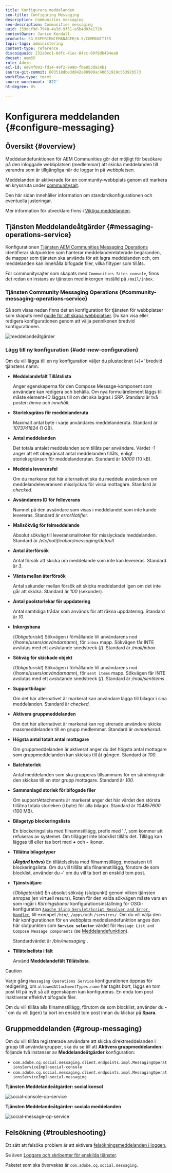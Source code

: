 ```yaml
---
title: Konfigurera meddelanden
seo-title: Configuring Messaging
description: Communities messaging
seo-description: Communities messaging
uuid: 159dcf9d-7948-4a3d-9f51-a5b4d03e172b
contentOwner: Janice Kendall
products: SG_EXPERIENCEMANAGER/6.5/COMMUNITIES
topic-tags: administering
content-type: reference
discoiquuid: 232a0ec1-8dfc-41ec-84cc-69f9db494ea0
docset: aem65
role: Admin
exl-id: ee94f093-fd14-49f2-9990-fbe853d924b1
source-git-commit: 603518dbe3d842a08900ac40651919c55392b573
workflow-type: tm+mt
source-wordcount: '822'
ht-degree: 0%

---
```


# Konfigurera meddelanden {#configure-messaging}

## Översikt {#overview}

Meddelandefunktionen för AEM Communities gör det möjligt för besökare på den inloggade webbplatsen (medlemmar) att skicka meddelanden till varandra som är tillgängliga när de loggar in på webbplatsen.

Meddelanden är aktiverade för en community-webbplats genom att markera en kryssruta under [communitysajt](/help/communities/sites-console.md).

Den här sidan innehåller information om standardkonfigurationen och eventuella justeringar.

Mer information för utvecklare finns i [Viktiga meddelanden](/help/communities/essentials-messaging.md).

## Tjänsten Meddelandeåtgärder {#messaging-operations-service}

Konfigurationen [Tjänsten AEM Communities Messaging Operations](https://localhost:4502/system/console/configMgr/com.adobe.cq.social.messaging.client.endpoints.impl.MessagingOperationsServiceImpl) identifierar slutpunkten som hanterar meddelanderelaterade begäranden, de mappar som tjänsten ska använda för att lagra meddelanden och, om meddelanden kan innehålla bifogade filer, vilka filtyper som tillåts.

För communitysajter som skapats med `Communities Sites console`, finns det redan en instans av tjänsten med inkorgen inställd på `/mail/inbox`.

### Tjänsten Community Messaging Operations {#community-messaging-operations-service}

Så som visas nedan finns det en konfiguration för tjänsten för webbplatser som skapats med [guide för att skapa webbplatser](/help/communities/sites-console.md). Du kan visa eller redigera konfigurationen genom att välja pennikonen bredvid konfigurationen.

![meddelandeåtgärder](assets/messaging-operations.png)

### Lägg till ny konfiguration {#add-new-configuration}

Om du vill lägga till en ny konfiguration väljer du plustecknet (+)**+**&#39; bredvid tjänstens namn:

* **Meddelandefält Tillåtslista**

   Anger egenskaperna för den Compose Message-komponent som användare kan redigera och behålla. Om nya formulärelement läggs till måste element-ID läggas till om det ska lagras i SRP. Standard är två poster: *ämne* och *innehåll*.

* **Storleksgräns för meddelanderuta**

   Maximalt antal byte i varje användares meddelanderuta. Standard är *1073741824* (1 GB).

* **Antal meddelanden**

   Det totala antalet meddelanden som tillåts per användare. Värdet -1 anger att ett obegränsat antal meddelanden tillåts, enligt storleksgränsen för meddelanderutan. Standard är *10000* (10 kB).

* **Meddela leveransfel**

   Om du markerar det här alternativet ska du meddela avsändaren om meddelandeleveransen misslyckas för vissa mottagare. Standard är *checked*.

* **Avsändarens ID för felleverans**

   Namnet på den avsändare som visas i meddelandet som inte kunde levereras. Standard är *errorNotifier*.

* **Mallsökväg för felmeddelande**

   Absolut sökväg till leveransmallroten för misslyckade meddelanden. Standard är */etc/notification/messaging/default*.

* **Antal återförsök**

   Antal försök att skicka om meddelande som inte kan levereras. Standard är *3*.

* **Vänta mellan återförsök**

   Antal sekunder mellan försök att skicka meddelandet igen om det inte går att skicka. Standard är *100* (sekunder).

* **Antal poolstorlekar för uppdatering**

   Antal samtidiga trådar som används för att räkna uppdatering. Standard är *10*.

* **Inkorgsbana**

   (*Obligatoriskt*) Sökvägen i förhållande till användarens nod (/home/users/*användarnamn*), för `inbox` mapp. Sökvägen får INTE avslutas med ett avslutande snedstreck (/). Standard är */mail/inbox*.

* **Sökväg för skickade objekt**

   (*Obligatoriskt*) Sökvägen i förhållande till användarens nod (/home/users/*användarnamn*), för `sent items` mapp. Sökvägen får INTE avslutas med ett avslutande snedstreck (/). Standard är */mail/sentitems* .

* **Supportbilagor**

   Om det här alternativet är markerat kan användare lägga till bilagor i sina meddelanden. Standard är *checked*.

* **Aktivera gruppmeddelanden**

   Om det här alternativet är markerat kan registrerade användare skicka massmeddelanden till en grupp medlemmar. Standard är *avmarkerad*.

* **Högsta antal totalt antal mottagare**

   Om gruppmeddelanden är aktiverat anger du det högsta antal mottagare som gruppmeddelanden kan skickas till åt gången. Standard är *100*.

* **Batchstorlek**

   Antal meddelanden som ska grupperas tillsammans för en sändning när den skickas till en stor grupp mottagare. Standard är *100*.

* **Sammanlagd storlek för bifogade filer**

   Om supportAttachments är markerat anger det här värdet den största tillåtna totala storleken (i byte) för alla bilagor. Standard är *104857600* (100 MB).

* **Bilagetyp blockeringslista**

   En blockeringslista med filnamnstillägg, prefix med &#39;**.**&#39;, som kommer att refuseras av systemet. Om tillägget inte blocklist tillåts det. Tillägg kan läggas till eller tas bort med **+** och **-** ikoner.

* **Tillåtna bilagetyper**

   **(*Åtgärd krävs*)** En tillåtelselista med filnamnstillägg, motsatsen till blockeringslista. Om du vill tillåta alla filnamnstillägg, förutom de som blocklist, använder du **-**&#39; om du vill ta bort en enskild tom post.

* **Tjänstväljare**

   (*Obligatoriskt*) En absolut sökväg (slutpunkt) genom vilken tjänsten anropas (en virtuell resurs). Roten för den valda sökvägen måste vara en som ingår i *Körningsbanor* konfigurationsinställning för OSGi-konfiguration [ `Apache Sling Servlet/Script Resolver and Error Handler`](https://localhost:4502/system/console/configMgr/org.apache.sling.servlets.resolver.SlingServletResolver), till exempel `/bin/`, `/apps/`och `/services/`. Om du vill välja den här konfigurationen för en webbplats meddelandefunktion anges den här slutpunkten som **`Service selector`** värdet för `Message List and Compose Message components` (se [Meddelandefunktion](/help/communities/configure-messaging.md)).

   Standardvärdet är */bin/messaging* .

* **Tillåtelselista i fält**

   Använd **Meddelandefält Tillåtslista**.

>[!CAUTION]
>
>Varje gång `Messaging Operations Service` konfigurationen öppnas för redigering, om `allowedAttachmentTypes.name` har tagits bort, läggs en tom post till på nytt så att egenskapen kan konfigureras. En enda tom post inaktiverar effektivt bifogade filer.
>
>Om du vill tillåta alla filnamnstillägg, förutom de som blocklist, använder du **-**&#39; om du vill (igen) ta bort en enskild tom post innan du klickar på **Spara**.

## Gruppmeddelanden {#group-messaging}

Om du vill tillåta registrerade användare att skicka direktmeddelanden i grupp till användargrupper, ska du se till att **Aktivera gruppmeddelanden** i följande två instanser av **Meddelandeåtgärder** konfiguration:

* `com.adobe.cq.social.messaging.client.endpoints.impl.MessagingOperationsServiceImpl~social-console`
* `com.adobe.cq.social.messaging.client.endpoints.impl.MessagingOperationsServiceImpl~social-messaging`

**Tjänsten Meddelandeåtgärder: social konsol**

![social-console-op-service](assets/social-console-op-service.png)

**Tjänsten Meddelandeåtgärder: sociala meddelanden**

![social-message-op-service](assets/social-message-op-service.png)

## Felsökning {#troubleshooting}

Ett sätt att felsöka problem är att aktivera [felsökningsmeddelanden i loggen.](/help/sites-administering/troubleshooting.md)

Se även [Loggare och skribenter för enskilda tjänster](/help/sites-deploying/configure-logging.md#loggers-and-writers-for-individual-services).

Paketet som ska övervakas är `com.adobe.cq.social.messaging`.

